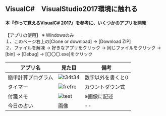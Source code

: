 
## VisualC#　VisualStudio2017環境に触れる  
#### 本『作って覚えるVisualC# 2017』を参考に、いくつかのアプリを開発    
  
【アプリの使用】 ※ Windowsのみ  
１、このページ右上の[Clone or download] → [Download ZIP]  
２、ファイルを解凍 → 好きなアプリをクリック → 同じファイルをクリック → [bin] → [Debug] → [〇〇〇.exe]をクリック

| アプリ名 | 見た目 | 備考 |
| --- | ---- | ---- |
|簡単計算プログラム | ![t34t34](https://user-images.githubusercontent.com/39142850/42419762-0ee14c42-82f6-11e8-9f38-13c853da4ed3.jpg) | 数字以外を書くと0 |
|タイマー | ![frefre](https://user-images.githubusercontent.com/39142850/42419708-2e62e31a-82f5-11e8-8eff-41519eb2cf0c.jpg) | カウントダウン式 |
|付箋メモ | ![test](https://user-images.githubusercontent.com/39142850/42437384-f0fced56-8397-11e8-8193-939445550fee.jpg) | ※画像に記述 |
|今日の占い | 画像 | -- |
